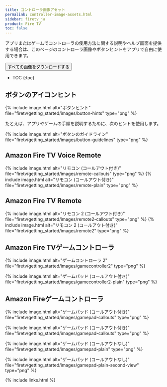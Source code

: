 ```yaml
---
title: コントローラ画像アセット
permalink: controller-image-assets.html
sidebar: firetv_ja
product: Fire TV
toc: false
---
```


アプリまたはゲームでコントローラの使用方法に関する説明やヘルプ画面を提供する場合は、このページのコントローラ画像やボタンヒントをアプリで自由に使用できます。

<a target="_blank" class="noCrossRef" href="https://s3.amazonaws.com/android-sdk-manager/aftv-misc/firetv-controller-assets.zip"><button type="button" class="btn btn-primary" aria-label="Left Align"><span class="glyphicon glyphicon-download-alt" aria-hidden="true"></span> すべての画像をダウンロードする</button></a>

* TOC
{:toc}

## ボタンのアイコンヒント

{% include image.html alt="ボタンヒント" file="firetv/getting_started/images/button-hints" type="png" %}

たとえば、アプリやゲームの手順を説明するために、次のヒントを使用します。

{% include image.html alt="ボタンのガイドライン" file="firetv/getting_started/images/button-guidelines" type="png" %}

## Amazon Fire TV Voice Remote

{% include image.html alt="リモコン (コールアウト付き)" file="firetv/getting_started/images/remote-callouts" type="png" %}
{% include image.html alt="リモコン (コールアウト付き)" file="firetv/getting_started/images/remote-plain" type="png" %}

## Amazon Fire TV Remote

{% include image.html alt="リモコン 2 (コールアウト付き)" file="firetv/getting_started/images/remote2-callouts" type="png" %}
{% include image.html alt="リモコン 2 (コールアウト付き)" file="firetv/getting_started/images/remote2" type="png" %}

## Amazon Fire TVゲームコントローラ

{% include image.html alt="ゲームコントローラ 2" file="firetv/getting_started/images/gamecontroller2" type="png" %}

{% include image.html alt="ゲームパッド (コールアウト付き)" file="firetv/getting_started/images/gamecontroller2-plain" type="png" %}

## Amazon Fireゲームコントローラ

{% include image.html alt="ゲームパッド (コールアウト付き)" file="firetv/getting_started/images/gamepad-callouts" type="png" %}

{% include image.html alt="ゲームパッド (コールアウト付き)" file="firetv/getting_started/images/gamepad-callouts" type="png" %}

{% include image.html alt="ゲームパッド (コールアウトなし)" file="firetv/getting_started/images/gamepad-plain" type="png" %}

{% include image.html alt="ゲームパッド (コールアウトなし)" file="firetv/getting_started/images/gamepad-plain-second-view" type="png" %}

{% include links.html %}
